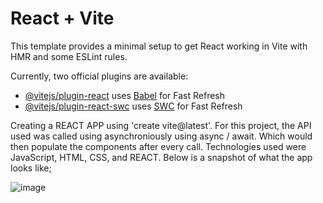 # React + Vite

This template provides a minimal setup to get React working in Vite with HMR and some ESLint rules.

Currently, two official plugins are available:

- [@vitejs/plugin-react](https://github.com/vitejs/vite-plugin-react/blob/main/packages/plugin-react/README.md) uses [Babel](https://babeljs.io/) for Fast Refresh
- [@vitejs/plugin-react-swc](https://github.com/vitejs/vite-plugin-react-swc) uses [SWC](https://swc.rs/) for Fast Refresh

Creating a REACT APP using 'create vite@latest'.
For this project, the API used was called using asynchroniously using async / await. Which would then populate the components after every call.
Technologies used were JavaScript, HTML, CSS, and REACT.
Below is a snapshot of what the app looks like;


![image](https://github.com/user-attachments/assets/0a2694e5-32a6-45ab-85ae-c5ee816aed32)

